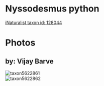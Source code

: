 
Nyssodesmus python
==================
  
[iNaturalist taxon id: 128044](https://www.inaturalist.org/taxa/128044)
# Photos

## by: Vijay Barve
  
![taxon5622861](https://inaturalist-open-data.s3.amazonaws.com/photos/5917055/medium.jpeg)  
![taxon5622862](https://inaturalist-open-data.s3.amazonaws.com/photos/5917056/medium.jpeg)